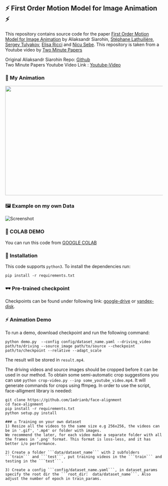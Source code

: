 ## ⚡ First Order Motion Model for Image Animation ⚡

This repository contains source code for the paper [First Order Motion Model for Image Animation](https://papers.nips.cc/paper/8935-first-order-motion-model-for-image-animation) by Aliaksandr Siarohin, [Stéphane Lathuilière](http://stelat.eu), [Sergey Tulyakov](http://stulyakov.com), [Elisa Ricci](http://elisaricci.eu/) and [Nicu Sebe](http://disi.unitn.it/~sebe/). 
This repository is taken from a Youtube video by [Two Minute Papers](https://www.youtube.com/watch?v=mUfJOQKdtAk&t=17s)

Original Aliaksandr Siarohin Repo: [Github](https://github.com/AliaksandrSiarohin/first-order-model)<br>
Two Minute Papers Youtube Video Link : [Youtube-Video](https://www.youtube.com/watch?v=mUfJOQKdtAk&t=17s)

### 📝 My Animation

<a href="https://youtu.be/yketl5zUZEw"><img src="https://github.com/snehitvaddi/Deep-Fake_First_Order_Model/blob/master/sup-mat/vox-teaser.gif" width="700" height="350"></a>
### 🖼 Example on my own Data
![Screenshot](https://github.com/snehitvaddi/Deep-Fake_First_Order_Model/blob/master/sup-mat/download.gif)
### 🔬 COLAB DEMO
You can run this code from  [GOOGLE COLAB](https://colab.research.google.com/drive/11YHTBYpBDoG28RwmVKj2VYt2jBblMh1M?usp=sharing)
### 📌 Installation
This code supports ```python3```. To install the dependencies run:
```
pip install -r requirements.txt
```
### 🕶 Pre-trained checkpoint
Checkpoints can be found under following link: [google-drive](https://drive.google.com/open?id=1PyQJmkdCsAkOYwUyaj_l-l0as-iLDgeH) or [yandex-disk](https://yadi.sk/d/lEw8uRm140L_eQ).

### ⚡ Animation Demo
To run a demo, download checkpoint and run the following command:
```
python demo.py  --config config/dataset_name.yaml --driving_video path/to/driving --source_image path/to/source --checkpoint path/to/checkpoint --relative --adapt_scale
```
The result will be stored in ```result.mp4```.

The driving videos and source images should be cropped before it can be used in our method. To obtain some semi-automatic crop suggestions you can use ```python crop-video.py --inp some_youtube_video.mp4```. It will generate commands for crops using ffmpeg. In order to use the script, face-alligment library is needed:
```
git clone https://github.com/1adrianb/face-alignment
cd face-alignment
pip install -r requirements.txt
python setup.py install

### ⚖ Training on your own dataset
1) Resize all the videos to the same size e.g 256x256, the videos can be in '.gif', '.mp4' or folder with images.
We recommend the later, for each video make a separate folder with all the frames in '.png' format. This format is loss-less, and it has better i/o performance.

2) Create a folder ```data/dataset_name``` with 2 subfolders ```train``` and ```test```, put training videos in the ```train``` and testing in the ```test```.

3) Create a config ```config/dataset_name.yaml```, in dataset_params specify the root dir the ```root_dir:  data/dataset_name```. Also adjust the number of epoch in train_params.


